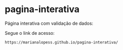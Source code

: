 # pagina-interativa
Página interativa com validação de dados:

Segue o link de acesso:

```
https://marianalopess.github.io/pagina-interativa/
```

